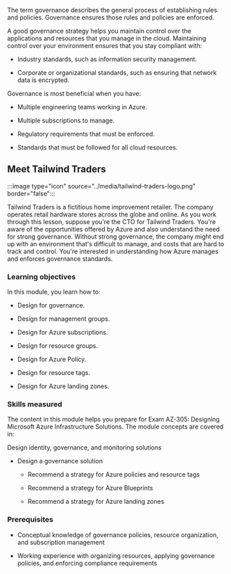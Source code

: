 The term governance describes the general process of establishing rules and policies. Governance ensures those rules and policies are enforced.

A good governance strategy helps you maintain control over the applications and resources that you manage in the cloud. Maintaining control over your environment ensures that you stay compliant with:

- Industry standards, such as information security management.

- Corporate or organizational standards, such as ensuring that network data is encrypted.

Governance is most beneficial when you have:

- Multiple engineering teams working in Azure.

- Multiple subscriptions to manage.

- Regulatory requirements that must be enforced.

- Standards that must be followed for all cloud resources.

## Meet Tailwind Traders

:::image type="icon" source="../media/tailwind-traders-logo.png" border="false":::

Tailwind Traders is a fictitious home improvement retailer. The company operates retail hardware stores across the globe and online. As you work through this lesson, suppose you're the CTO for Tailwind Traders. You're aware of the opportunities offered by Azure and also understand the need for strong governance. Without strong governance, the company might end up with an environment that's difficult to manage, and costs that are hard to track and control. You're interested in understanding how Azure manages and enforces governance standards.

### Learning objectives

In this module, you learn how to:

- Design for governance.

- Design for management groups.

- Design for Azure subscriptions.

- Design for resource groups.

- Design for Azure Policy.

- Design for resource tags.

- Design for Azure landing zones.

### Skills measured

The content in this module helps you prepare for Exam AZ-305: Designing Microsoft Azure Infrastructure Solutions. The module concepts are covered in:

Design identity, governance, and monitoring solutions

- Design a governance solution

   - Recommend a strategy for Azure policies and resource tags

   - Recommend a strategy for Azure Blueprints

   - Recommend a strategy for Azure landing zones

### Prerequisites

- Conceptual knowledge of governance policies, resource organization, and subscription management

- Working experience with organizing resources, applying governance policies, and enforcing compliance requirements